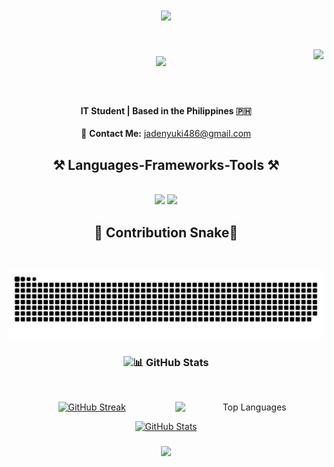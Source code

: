 <div align="center">
<h1 align="center">
    <img src="https://readme-typing-svg.herokuapp.com/?font=Righteous&size=25&center=true&vCenter=true&width=500&height=70&duration=4000&lines=Hi+👋,+I'm+Kevin!%3B)" />
</h1>
<h1 align="center">
        <img align="right" src="https://visitor-badge.laobi.icu/badge?page_id=princeren-36.princeren-36" />
    <img src="https://media4.giphy.com/media/v1.Y2lkPTc5MGI3NjExZjlkOXZsMnZjb3piMTJhYWVzZnN4M3Q5MzVteG91ano1OXNyb3Q2aCZlcD12MV9pbnRlcm5hbF9naWZfYnlfaWQmY3Q9Zw/a692I53FP9XtvM4YCc/giphy.gif"/>
</h1>
<br/>

#### IT Student | Based in the Philippines 🇵🇭

📩 **Contact Me:** [jadenyuki486@gmail.com](mailto:jadenyuki486@gmail.com)


<h2 align="center">⚒️ Languages-Frameworks-Tools ⚒️</h2>
<br/>
<div align="center">
    <img src="https://skillicons.dev/icons?i=html,css,javascript,react,vscode,github,git,eclipse,visualstudio,python,kotlin" />
    <img src="https://skillicons.dev/icons?i=express,nodejs,java,cs,wordpress,dotnet,mongodb,mysql,androidstudio" /><br>
</div>

<h2 align="center">🐍 Contribution Snake🐍</h2>
<br/>
<p align="center">
  <img alt="snake eating my contributions" src="https://raw.githubusercontent.com/KKAnanayo/KKAnanayo/main/dist/github-contribution-grid-snake.svg" /> 
</p>

<h3 align="center">
    <img src="https://readme-typing-svg.herokuapp.com/?font=Righteous&size=25&center=true&vCenter=true&width=500&height=70&duration=4000&lines=Thanks+for+visiting!+✌️;+Shoot+me+a+message+on+Facebo[...]
</h3>

<br/>
<h2 align="center">📊 GitHub Stats</h2>
<br/>
<p align="center">
    <a href="https://github.com/KKAnanayo">
        <img src="https://github-readme-stats.vercel.app/api/top-langs/?username=KKAnanayo&langs_count=10&title_color=0891b2&text_color=ffffff&icon_color=0891b2&bg_color=1c1917&hide_border=true&locale=en&custom_title=Top%20Languages" alt="Top Languages" width="47%" align="right" />
    </a>
</p>
    <a href="http://www.github.com/KKAnanayo">
        <img src="https://github-readme-streak-stats.herokuapp.com/?user=KKAnanayo&stroke=ffffff&background=1c1917&ring=0891b2&fire=0891b2&currStreakNum=ffffff&currStreakLabel=0891b2&sideNums=ffffff&sideLabels=ffffff&dates=ffffff&hide_border=true" alt="GitHub Streak" width="47%" />
    </a>
</p>
<p align="center">
    <a href="http://www.github.com/KKAnanayo">
        <img src="https://github-readme-stats.vercel.app/api?username=KKAnanayo&show_icons=true&count_private=true&title_color=0891b2&text_color=ffffff&icon_color=0891b2&bg_color=1c1917&hide_border=true" alt="GitHub Stats" width="47%" />
    </a>
    
<h3 align="center">
    <img src="https://readme-typing-svg.herokuapp.com/?font=Righteous&size=25&center=true&vCenter=true&width=500&height=70&duration=5000&lines=Thanks+for+visiting!+✌️;+Shoot+me+a+message+on+my+Gmail+Account!;)">
</h3>

<br/>
